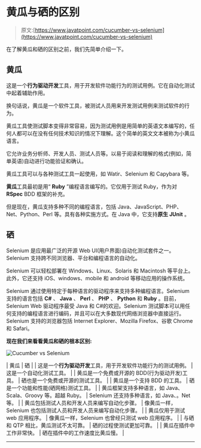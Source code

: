 # 黄瓜与硒的区别

> 原文:[https://www.javatpoint.com/cucumber-vs-selenium](https://www.javatpoint.com/cucumber-vs-selenium)

在了解黄瓜和硒的区别之前，我们先简单介绍一下。

## 黄瓜

这是一个**行为驱动开发**工具，用于开发软件功能行为的测试用例。它在自动化测试中起着辅助作用。

换句话说，黄瓜是一个软件工具，被测试人员用来开发测试用例来测试软件的行为。

黄瓜工具使测试脚本变得非常容易，因为测试用例是用简单的英语文本编写的，任何人都可以在没有任何技术知识的情况下理解。这个简单的英文文本被称为小黄瓜语言。

它允许业务分析师、开发人员、测试人员等。以易于阅读和理解的格式(例如，简单英语)自动进行功能验证和确认。

黄瓜工具可以与各种测试工具一起使用，如 Watir、Selenium 和 Capybara 等。

**黄瓜**工具最初是用“ **Ruby** ”编程语言编写的。它仅用于测试 Ruby，作为对 **RSpec** BDD 框架的补充。

但是现在，黄瓜支持多种不同的编程语言，包括 Java、JavaScript、PHP、Net、Python、Perl 等。具有各种实施方式。在 Java 中，它支持**原生 JUnit** 。

## 硒

Selenium 是应用最广泛的开源 Web UI(用户界面)自动化测试套件之一。Selenium 支持跨不同浏览器、平台和编程语言的自动化。

Selenium 可以轻松部署在 Windows、Linux、Solaris 和 Macintosh 等平台上。此外，它还支持 iOS、windows、mobile 和 android 等移动应用的操作系统。

Selenium 通过使用特定于每种语言的驱动程序来支持多种编程语言。Selenium 支持的语言包括 **C#** 、 **Java** 、 **Perl** 、 **PHP** 、 **Python** 和 **Ruby** 。目前，Selenium Web 驱动程序最受 Java 和 C#的欢迎。Selenium 测试脚本可以用任何支持的编程语言进行编码，并且可以在大多数现代网络浏览器中直接运行。Selenium 支持的浏览器包括 Internet Explorer、Mozilla Firefox、谷歌 Chrome 和 Safari。

**现在我们来看看黄瓜和硒的根本区别:**

![Cucumber vs Selenium](../Images/54e1ef9b46225ae4f9bcb3a7c6f1c5cd.png)

| 黄瓜 | 硒 |
| 这是一个**行为驱动开发**工具，用于开发软件功能行为的测试用例。 | 这是一个自动化测试工具。 |
| 黄瓜是一个免费或开源的 BDD(行为驱动开发)工具。 | 硒也是一个免费或开源的测试工具。 |
| 黄瓜是一个支持 BDD 的工具。 | 硒是一个功能和性能(硒网格)测试工具。 |
| 黄瓜框架支持多种语言，如 Java、Scala、Groovy 等。超越 Ruby。 | Selenium 还支持多种语言，如 Java、。Net 等。 |
| 黄瓜包括测试人员和开发人员来编写自动化步骤。 | 像黄瓜一样，Selenium 也包括测试人员和开发人员来编写自动化步骤。 |
| 黄瓜仅用于测试 web 应用程序。 | 像黄瓜一样，Selenium 也曾经只测试 web 应用程序。 |
| 与硒和 QTP 相比，黄瓜测试不太可靠。 | 硒的过程使测试更加可靠。 |
| 黄瓜在插件中工作非常快。 | 硒在插件中的工作速度比黄瓜慢。 |

* * *